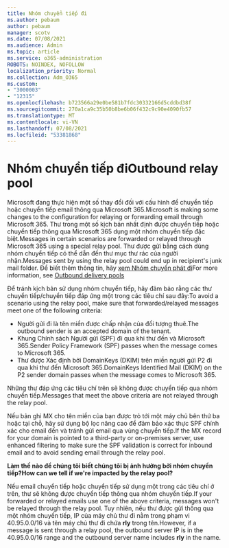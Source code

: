 ```yaml
---
title: Nhóm chuyển tiếp đi
ms.author: pebaum
author: pebaum
manager: scotv
ms.date: 07/08/2021
ms.audience: Admin
ms.topic: article
ms.service: o365-administration
ROBOTS: NOINDEX, NOFOLLOW
localization_priority: Normal
ms.collection: Adm_O365
ms.custom:
- "3000003"
- "12315"
ms.openlocfilehash: b723566a29e0be581b7fdc30332166d5cddbd38f
ms.sourcegitcommit: 270a1ca9c35b50b8be6b06f432c9c90e4090fb57
ms.translationtype: MT
ms.contentlocale: vi-VN
ms.lasthandoff: 07/08/2021
ms.locfileid: "53381868"
---
```

# <a name="outbound-relay-pool"></a><span data-ttu-id="9ea18-102">Nhóm chuyển tiếp đi</span><span class="sxs-lookup"><span data-stu-id="9ea18-102">Outbound relay pool</span></span>

<span data-ttu-id="9ea18-103">Microsoft đang thực hiện một số thay đổi đối với cấu hình để chuyển tiếp hoặc chuyển tiếp email thông qua Microsoft 365.</span><span class="sxs-lookup"><span data-stu-id="9ea18-103">Microsoft is making some changes to the configuration for relaying or forwarding email through Microsoft 365.</span></span> <span data-ttu-id="9ea18-104">Thư trong một số kịch bản nhất định được chuyển tiếp hoặc chuyển tiếp thông qua Microsoft 365 dụng một nhóm chuyển tiếp đặc biệt.</span><span class="sxs-lookup"><span data-stu-id="9ea18-104">Messages in certain scenarios are forwarded or relayed through Microsoft 365 using a special relay pool.</span></span> <span data-ttu-id="9ea18-105">Thư được gửi bằng cách dùng nhóm chuyển tiếp có thể dẫn đến thư mục thư rác của người nhận.</span><span class="sxs-lookup"><span data-stu-id="9ea18-105">Messages sent by using the relay pool could end up in recipient's junk mail folder.</span></span> <span data-ttu-id="9ea18-106">Để biết thêm thông tin, hãy [xem Nhóm chuyển phát đi](/microsoft-365/security/office-365-security/high-risk-delivery-pool-for-outbound-messages#relay-pool)</span><span class="sxs-lookup"><span data-stu-id="9ea18-106">For more information, see [Outbound delivery pools](/microsoft-365/security/office-365-security/high-risk-delivery-pool-for-outbound-messages#relay-pool)</span></span>

<span data-ttu-id="9ea18-107">Để tránh kịch bản sử dụng nhóm chuyển tiếp, hãy đảm bảo rằng các thư chuyển tiếp/chuyển tiếp đáp ứng một trong các tiêu chí sau đây:</span><span class="sxs-lookup"><span data-stu-id="9ea18-107">To avoid a scenario using the relay pool, make sure that forwarded/relayed messages meet one of the following criteria:</span></span>

- <span data-ttu-id="9ea18-108">Người gửi đi là tên miền được chấp nhận của đối tượng thuê.</span><span class="sxs-lookup"><span data-stu-id="9ea18-108">The outbound sender is an accepted domain of the tenant.</span></span>
- <span data-ttu-id="9ea18-109">Khung Chính sách Người gửi (SPF) đi qua khi thư đến và Microsoft 365.</span><span class="sxs-lookup"><span data-stu-id="9ea18-109">Sender Policy Framework (SPF) passes when the message comes to Microsoft 365.</span></span>
- <span data-ttu-id="9ea18-110">Thư được Xác định bởi DomainKeys (DKIM) trên miền người gửi P2 đi qua khi thư đến Microsoft 365.</span><span class="sxs-lookup"><span data-stu-id="9ea18-110">DomainKeys Identified Mail (DKIM) on the P2 sender domain passes when the message comes to Microsoft 365.</span></span>
 
<span data-ttu-id="9ea18-111">Những thư đáp ứng các tiêu chí trên sẽ không được chuyển tiếp qua nhóm chuyển tiếp.</span><span class="sxs-lookup"><span data-stu-id="9ea18-111">Messages that meet the above criteria are not relayed through the relay pool.</span></span>

<span data-ttu-id="9ea18-112">Nếu bản ghi MX cho tên miền của bạn được trỏ tới một máy chủ bên thứ ba hoặc tại chỗ, hãy sử dụng bộ lọc nâng cao để đảm bảo xác thực SPF chính xác cho email đến và tránh gửi email qua vùng chuyển tiếp.</span><span class="sxs-lookup"><span data-stu-id="9ea18-112">If the MX record for your domain is pointed to a third-party or on-premises server, use enhanced filtering to make sure the SPF validation is correct for inbound email and to avoid sending email through the relay pool.</span></span>

<span data-ttu-id="9ea18-113">**Làm thế nào để chúng tôi biết chúng tôi bị ảnh hưởng bởi nhóm chuyển tiếp?**</span><span class="sxs-lookup"><span data-stu-id="9ea18-113">**How can we tell if we're impacted by the relay pool?**</span></span>

<span data-ttu-id="9ea18-114">Nếu email chuyển tiếp hoặc chuyển tiếp sử dụng một trong các tiêu chí ở trên, thư sẽ không được chuyển tiếp thông qua nhóm chuyển tiếp.</span><span class="sxs-lookup"><span data-stu-id="9ea18-114">If your forwarded or relayed emails use one of the above criteria, messages won't be relayed through the relay pool.</span></span> <span data-ttu-id="9ea18-115">Tuy nhiên, nếu thư được gửi thông qua một nhóm chuyển tiếp, IP của máy chủ thư đi nằm trong phạm vi 40.95.0.0/16 và tên máy chủ thư đi chứa **rly** trong tên.</span><span class="sxs-lookup"><span data-stu-id="9ea18-115">However, if a message is sent through a relay pool, the outbound server IP is in the 40.95.0.0/16 range and the outbound server name includes **rly** in the name.</span></span>

